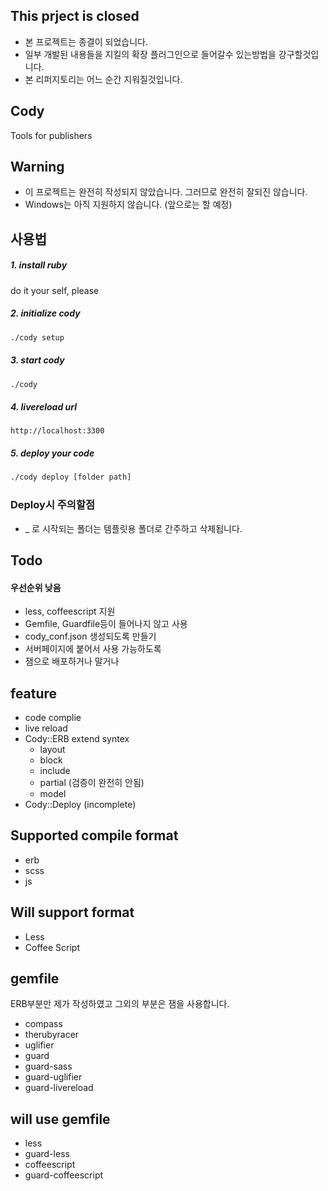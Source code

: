 ## This prject is closed
  - 본 프로젝트는 종결이 되었습니다.
  - 일부 개발된 내용들을 지킬의 확장 플러그인으로 들어갈수 있는방법을 강구할것입니다.
  - 본 리퍼지토리는 어느 순간 지워질것입니다.

## Cody
Tools for publishers

## Warning
  - 이 프로젝트는 완전히 작성되지 않았습니다. 그러므로 완전히 잘되진 않습니다.
  - Windows는 아직 지원하지 않습니다. (앞으로는 할 예정)

## 사용법

##### 1. install ruby
do it your self, please

##### 2. initialize cody
```sh
./cody setup
```

##### 3. start cody
```sh
./cody
```
##### 4. livereload url
```
http://localhost:3300
```

##### 5. deploy your code
```sh
./cody deploy [folder path]
```

### Deploy시 주의할점
  - _ 로 시작되는 폴더는 템플릿용 폴더로 간주하고 삭제됩니다.

## Todo

#### 우선순위 낮음
  - less, coffeescript 지원
  - Gemfile, Guardfile등이 들어나지 않고 사용
  - cody_conf.json 생성되도록 만들기
  - 서버페이지에 붙어서 사용 가능하도록
  - 잼으로 배포하거나 말거나

## feature
  - code complie
  - live reload
  - Cody::ERB extend syntex
    - layout
    - block
    - include
    - partial (검증이 완전히 안됨)
    - model
  - Cody::Deploy (incomplete)

## Supported compile format
  - erb
  - scss
  - js

## Will support format
  - Less
  - Coffee Script

## gemfile
ERB부분만 제가 작성하였고 그외의 부분은 잼을 사용합니다.
  - compass
  - therubyracer
  - uglifier
  - guard
  - guard-sass
  - guard-uglifier
  - guard-livereload
  
## will use gemfile
  - less
  - guard-less
  - coffeescript
  - guard-coffeescript
  